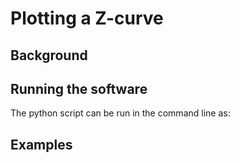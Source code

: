 # Plotting a Z-curve

## Background

## Running the software

The python script can be run in the command line as:


## Examples
